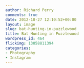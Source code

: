 ```yaml
---
author: Richard Perry
comments: true
date: 2012-10-27 12:10:52+00:00
layout: image
slug: bat-hunting-in-puzzlewood
title: Bat Hunting in Puzzlewood
wordpress_id: 464
flickimg: 13058811394
categories:
- Photography
- Instagram
---
```


